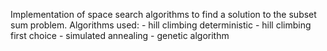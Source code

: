Implementation of space search algorithms to find a solution to the subset sum problem. 
Algorithms used:
               - hill climbing deterministic
               - hill climbing first choice
               - simulated annealing
               - genetic algorithm
                                                            
